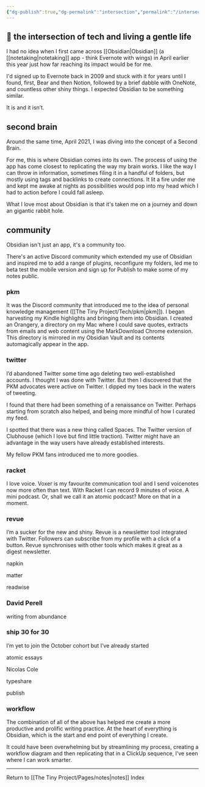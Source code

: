 ```yaml
---
{"dg-publish":true,"dg-permalink":"intersection","permalink":"/intersection/"}
---
```



## 🌱 the intersection of tech and living a gentle life

I had no idea when I first came across [[Obsidian\|Obsidian]] (a [[notetaking\|notetaking]] app - think Evernote with wings) in April earlier this year just how far reaching its impact would be for me.

I'd signed up to Evernote back in 2009 and stuck with it for years until I found, first, Bear and then Notion, followed by a brief dabble with OneNote, and countless other shiny things. I expected Obsidian to be something similar. 

It is and it isn’t.

## second brain

Around the same time, April 2021, I was diving into the concept of a Second Brain.

For me, this is where Obsidian comes into its own. The process of using the app has come closest to replicating the way my brain works. I like the way I can throw in information, sometimes filing it in a handful of folders, but mostly using tags and backlinks to create connections. It lit a fire under me and kept me awake at nights as possibilities would pop into my head which I had to action before I could fall asleep.

What I love most about Obsidian is that it's taken me on a journey and down an gigantic rabbit hole.

## community

Obsidian isn't just an app, it's a community too.

There's an active Discord community which extended my use of Obsidian and inspired me to add a range of plugins, reconfigure my folders, led me to beta test the mobile version and sign up for Publish to make some of my notes public.

### pkm

It was the Discord community that introduced me to the idea of personal knowledge management ([[The Tiny Project/Tech/pkm\|pkm]]). I began harvesting my Kindle highlights and bringing them into Obsidian. I created an Orangery, a directory on my Mac where I could save quotes, extracts from emails and web content using the MarkDownload Chrome extension. This directory is mirrored in my Obsidian Vault and its contents automagically appear in the app.

### twitter

I’d abandoned Twitter some time ago deleting two well-established accounts. I thought I was done with Twitter. But then I discovered that the PKM advocates were active on Twitter. I dipped my toes back in the waters of tweeting.

I found that there had been something of a renaissance on Twitter. Perhaps starting from scratch also helped, and being more mindful of how I curated my feed.

I spotted that there was a new thing called Spaces. The Twitter version of Clubhouse (which I love but find little traction). Twitter might have an advantage in the way users have already established interests.

My fellow PKM fans introduced me to more goodies.

### racket

I love voice. Voxer is my favourite communication tool and I send voicenotes now more often than text. With Racket I can record 9 minutes of voice. A mini podcast. Or, shall we call it an atomic podcast? More on that in a moment.

### revue

I’m a sucker for the new and shiny. Revue is a newsletter tool integrated with Twitter. Followers can subscribe from my profile with a click of a button. Revue synchronises with other tools which makes it great as a digest newsletter.

napkin

matter

readwise

### David Perell

writing from abundance

### ship 30 for 30

I’m yet to join the October cohort but I’ve already started

atomic essays

Nicolas Cole

typeshare

publish

### workflow

The combination of all of the above has helped me create a more productive and prolific writing practice. At the heart of everything is Obsidian, which is the start and end point of everything I create.

It could have been overwhelming but by streamlining my process, creating a workflow diagram and then replicating that in a ClickUp sequence, I’ve seen where I can work smarter.

---

Return to [[The Tiny Project/Pages/notes\|notes]] Index